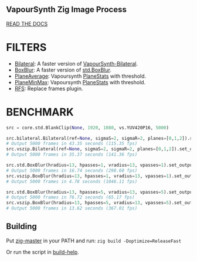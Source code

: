 ## VapourSynth Zig Image Process

[READ THE DOCS](https://github.com/dnjulek/vapoursynth-zip/wiki)

# FILTERS
- [Bilateral](Bilateral): A faster version of [VapourSynth-Bilateral](https://github.com/HomeOfVapourSynthEvolution/VapourSynth-Bilateral).
- [BoxBlur](BoxBlur): A faster version of [std.BoxBlur](https://www.vapoursynth.com/doc/functions/video/boxblur.html).
- [PlaneAverage](PlaneAverage): Vapoursynth [PlaneStats](https://www.vapoursynth.com/doc/functions/video/planestats.html) with threshold.
- [PlaneMinMax](PlaneMinMax): Vapoursynth [PlaneStats](https://www.vapoursynth.com/doc/functions/video/planestats.html) with threshold.
- [RFS](RFS): Replace frames plugin.

# BENCHMARK

```py
src = core.std.BlankClip(None, 1920, 1080, vs.YUV420P16, 5000)

src.bilateral.Bilateral(ref=None, sigmaS=2, sigmaR=2, planes=[0,1,2]).set_output(1) 
# Output 5000 frames in 43.35 seconds (115.35 fps)
src.vszip.Bilateral(ref=None, sigmaS=2, sigmaR=2, planes=[0,1,2]).set_output(2) 
# Output 5000 frames in 35.37 seconds (141.36 fps)

src.std.BoxBlur(hradius=13, hpasses=1, vradius=13, vpasses=1).set_output(3) 
# Output 5000 frames in 16.74 seconds (298.60 fps)
src.vszip.BoxBlur(hradius=13, hpasses=1, vradius=13, vpasses=1).set_output(4) 
# Output 5000 frames in 4.78 seconds (1046.11 fps)

src.std.BoxBlur(hradius=13, hpasses=5, vradius=13, vpasses=5).set_output(5) 
# Output 5000 frames in 76.72 seconds (65.17 fps)
src.vszip.BoxBlur(hradius=13, hpasses=5, vradius=13, vpasses=5).set_output(6) 
# Output 5000 frames in 13.62 seconds (367.01 fps)
```

## Building

Put [zig-master](https://ziglang.org/download/) in your PATH and run: ``zig build -Doptimize=ReleaseFast``

Or run the script in [build-help](/build-help).
